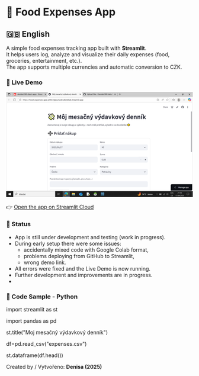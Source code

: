 # 🛒 Food Expenses App 

## 🇬🇧 English
A simple food expenses tracking app built with **Streamlit**.  
It helps users log, analyze and visualize their daily expenses (food, groceries, entertainment, etc.).  
The app supports multiple currencies and automatic conversion to CZK.  


### 🚀 Live Demo
![Ukážka aplikácie](screenshot.png)

👉 [Open the app on Streamlit Cloud](https://food-expenses-app-p5tts7gtpumedcsdkhdlw4.streamlit.app/#moj-mesacny-vydavkovy-dennik)


### 📌 Status
- App is still under development and testing (work in progress).  
- During early setup there were some issues:  
  - accidentally mixed code with Google Colab format,  
  - problems deploying from GitHub to Streamlit,  
  - wrong demo link.  
- All errors were fixed and the Live Demo is now running.  
- Further development and improvements are in progress.
- 
### 📌 Code Sample - Python

import streamlit as st

import pandas as pd

st.title("Moj mesačný výdavkový denník")

df=pd.read_csv("expenses.csv")

st.dataframe(df.head())


Created by / Vytvořeno: **Denisa (2025)**
